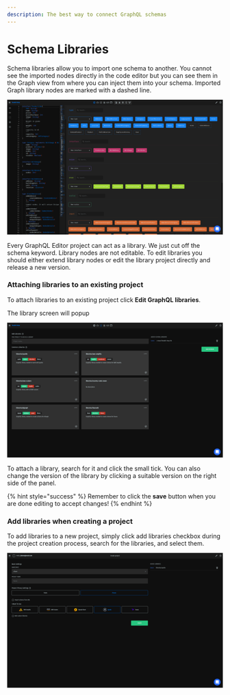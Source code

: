 ```yaml
---
description: The best way to connect GraphQL schemas
---
```


# Schema Libraries

Schema libraries allow you to import one schema to another. You cannot see the imported nodes directly in the code editor but you can see them in the Graph view from where you can inject them into your schema. Imported Graph library nodes are marked with a dashed line.

![](<../.gitbook/assets/image (11) (1).png>)

Every GraphQL Editor project can act as a library. We just cut off the schema keyword. Library nodes are not editable. To edit libraries you should either extend library nodes or edit the library project directly and release a new version.

### Attaching libraries to an existing project

To attach libraries to an existing project click **Edit GraphQL libraries**.

The library screen will popup

![](<../.gitbook/assets/image (10) (1) (1).png>)

To attach a library, search for it and click the small tick. You can also change the version of the library by clicking a suitable version on the right side of the panel.

{% hint style="success" %}
Remember to click the **save** button when you are done editing to accept changes!
{% endhint %}

### Add libraries when creating a project

To add libraries to a new project, simply click add libraries checkbox during the project creation process, search for the libraries, and select them.

![](<../.gitbook/assets/image (3) (1).png>)
